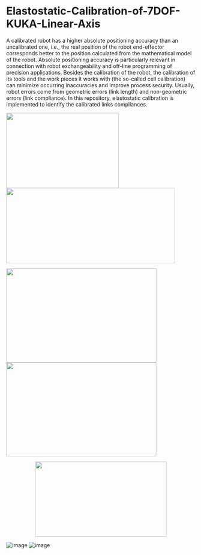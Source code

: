 # Elastostatic-Calibration-of-7DOF-KUKA-Linear-Axis
A calibrated robot has a higher absolute positioning accuracy than an uncalibrated one, i.e., the real position of the robot end-effector corresponds better to the position calculated from the mathematical model of the robot. Absolute positioning accuracy is particularly relevant in connection with robot exchangeability and off-line programming of precision applications. Besides the calibration of the robot, the calibration of its tools and the work pieces it works with (the so-called cell calibration) can minimize occurring inaccuracies and improve process security. Usually, robot errors come from geometric errors (link length) and non-geometric errors (link compliance). In this repository, elastostatic calibration is implemented to identify the calibrated links compliances. 

<p float="left">
  <img src="https://user-images.githubusercontent.com/90580636/171466339-c1a0e96f-71ec-41f2-8891-c0522536ea04.png" width="300" height="200" />
  <img src="https://user-images.githubusercontent.com/90580636/171468054-fc96ca19-5f39-4893-9723-24872b333bb4.png" width="450" height="200" />
</p>

<p float="left">
  <img src="https://user-images.githubusercontent.com/90580636/176682065-f5121424-406a-45e6-980e-23ca110ef3bb.png" width="400" height="250" />
  <img src="https://user-images.githubusercontent.com/90580636/176682088-d79969d7-1839-4de1-862d-6fcc6c46d4f5.png" width="400" height="250" />
</p>

<p align="center">
  <img src="https://user-images.githubusercontent.com/90580636/176682107-9b0845f2-04ce-4535-a951-e1196ceeff95.png" width="350" height="200" />
</p>

![image](https://user-images.githubusercontent.com/90580636/176682146-9cbf7a00-631c-44b3-a15d-669ff3a277e6.png)
![image](https://user-images.githubusercontent.com/90580636/176682169-e142467b-0213-4845-b34a-c8b29c86fe49.png)
